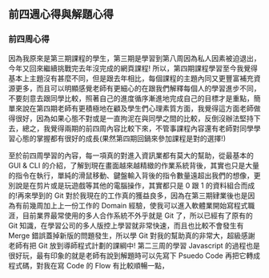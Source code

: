 ## 前四週心得與解題心得


### 前四周心得
因為我原來是第三期課程的學生，第三期是學習到第八周因為私人因素被迫退出，今年又回來繼續挑戰完去年沒完成的網頁課程!
所以，第四期課程學習至今我覺得基本上主題沒有甚麼不同，但是跟去年相比，每個課程的主題內同又更豐富補充資源更多，而且可以明顯感覺老師有更細心的在跟我們解釋每個人的學習進步不同，不要刻意去跟同學比較，照著自己的進度循序漸進地完成自己的目標才是重點，簡單來說在第四期老師有更積極地在顧及學生們心理素質方面，我覺得這方面老師做得很好，因為如果心態不對或是一直拘泥在與同學之間的比較，反倒沒辦法堅持下去，總之，我覺得兩期的前四周內容比較下來，不管事課程內容還有老師對同學學習心態的掌握都有很好的成長(果然第四期回鍋來參加課程是對的選擇!)

至於前四周學習的內容，每一項真的對進入資訊業都有莫大的幫助，從最基本的 GUI & CLI 的介紹，了解到現在畫面越來越精緻的作業系統背後，其實也只是大量的指令在執行，單純的滑鼠移動、鍵盤輸入背後的指令數量遠超出我們的想像，更別說是在剪片或是玩遊戲等其他的電腦操作，其實都只是 0 跟 1 的資料組合而成的!再來學到的 Git 對於我現在的工作真的獲益良多，因為在第三期肄業後也是因為有前幾周加上上一份工作的 Domain 經驗，使我可以進入軟體業開始寫程式職涯，目前業界最常使用的多人合作系統不外乎就是 Git 了，所以已經有了原有的 Git 知識，在學習公司的多人版控上學習就非常快速，而且也比較不會發生有 Merge 錯誤蓋掉新版的問題發生，所以學 Git 對我的幫助真的非常大，超級感謝老師有把 Git 放到導師程式計劃的課綱中!
第二三周的學習 Javascript 的過程也是很好玩，最有印象的就是老師有說到解題時可以先寫下 Psuedo Code 再把它轉成程式碼，對我在寫 Code 的 Flow 有比較順暢一點，
